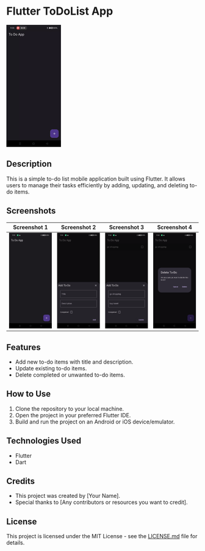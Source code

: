 # Flutter ToDoList App

![App Demo GIF](screenshot/to_do.gif)

## Description

This is a simple to-do list mobile application built using Flutter. It allows users to manage their tasks efficiently by adding, updating, and deleting to-do items.

## Screenshots

| Screenshot 1 | Screenshot 2 | Screenshot 3 | Screenshot 4 |
|--------------|--------------|--------------|--------------|
| ![Homescreen](screenshot/Homescreen.png) | ![Add Todo](screenshot/addtodo.png) | ![Delete Task](screenshot/edittodo.png) | ![Edit Todo](screenshot/deletetodo.png) |

## Features

- Add new to-do items with title and description.
- Update existing to-do items.
- Delete completed or unwanted to-do items.

## How to Use

1. Clone the repository to your local machine.
2. Open the project in your preferred Flutter IDE.
3. Build and run the project on an Android or iOS device/emulator.

## Technologies Used

- Flutter
- Dart

## Credits

- This project was created by [Your Name].
- Special thanks to [Any contributors or resources you want to credit].

## License

This project is licensed under the MIT License - see the [LICENSE.md](../LICENSE.md) file for details.
